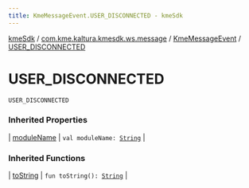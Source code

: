 ```yaml
---
title: KmeMessageEvent.USER_DISCONNECTED - kmeSdk
---
```


[kmeSdk](../../index.html) / [com.kme.kaltura.kmesdk.ws.message](../index.html) / [KmeMessageEvent](index.html) / [USER_DISCONNECTED](./-u-s-e-r_-d-i-s-c-o-n-n-e-c-t-e-d.html)

# USER_DISCONNECTED

`USER_DISCONNECTED`

### Inherited Properties

| [moduleName](module-name.html) | `val moduleName: `[`String`](https://kotlinlang.org/api/latest/jvm/stdlib/kotlin/-string/index.html) |

### Inherited Functions

| [toString](to-string.html) | `fun toString(): `[`String`](https://kotlinlang.org/api/latest/jvm/stdlib/kotlin/-string/index.html) |

